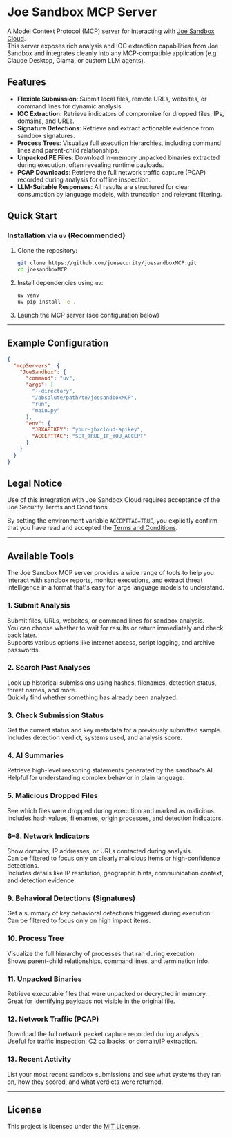 # Joe Sandbox MCP Server

A Model Context Protocol (MCP) server for interacting with [Joe Sandbox Cloud](https://jbxcloud.joesecurity.org/).  
This server exposes rich analysis and IOC extraction capabilities from Joe Sandbox  and integrates cleanly into any MCP-compatible application (e.g. Claude Desktop, Glama, or custom LLM agents).

## Features

- **Flexible Submission**: Submit local files, remote URLs, websites, or command lines for dynamic analysis.
- **IOC Extraction**: Retrieve indicators of compromise for dropped files, IPs, domains, and URLs.
- **Signature Detections**: Retrieve and extract actionable evidence from sandbox signatures.
- **Process Trees**: Visualize full execution hierarchies, including command lines and parent-child relationships.
- **Unpacked PE Files**: Download in-memory unpacked binaries extracted during execution, often revealing runtime payloads.
- **PCAP Downloads**: Retrieve the full network traffic capture (PCAP) recorded during analysis for offline inspection.
- **LLM-Suitable Responses**: All results are structured for clear consumption by language models, with truncation and relevant filtering.


## Quick Start

### Installation via `uv` (Recommended)

1. Clone the repository:

   ```bash
   git clone https://github.com/joesecurity/joesandboxMCP.git
   cd joesandboxMCP
   ```

2. Install dependencies using `uv`:

   ```bash
   uv venv
   uv pip install -e .
   ```

3. Launch the MCP server (see configuration below)

---

## Example Configuration

```json
{
  "mcpServers": {
    "JoeSandbox": {
      "command": "uv",
      "args": [
        "--directory",
        "/absolute/path/to/joesandboxMCP",
        "run",
        "main.py"
      ],
      "env": {
        "JBXAPIKEY": "your-jbxcloud-apikey",
        "ACCEPTTAC": "SET_TRUE_IF_YOU_ACCEPT"
      }
    }
  }
}
```

## Legal Notice

Use of this integration with Joe Sandbox Cloud requires acceptance of the Joe Security Terms and Conditions.

By setting the environment variable `ACCEPTTAC=TRUE`, you explicitly confirm that you have read and accepted the [Terms and Conditions](https://jbxcloud.joesecurity.org/resources/termsandconditions.pdf).

---

## Available Tools

The Joe Sandbox MCP server provides a wide range of tools to help you interact with sandbox reports, monitor executions, and extract threat intelligence in a format that's easy for large language models to understand.

### 1. Submit Analysis
Submit files, URLs, websites, or command lines for sandbox analysis.  
You can choose whether to wait for results or return immediately and check back later.  
Supports various options like internet access, script logging, and archive passwords.

### 2. Search Past Analyses  
Look up historical submissions using hashes, filenames, detection status, threat names, and more.  
Quickly find whether something has already been analyzed.

### 3. Check Submission Status  
Get the current status and key metadata for a previously submitted sample.  
Includes detection verdict, systems used, and analysis score.

### 4. AI Summaries  
Retrieve high-level reasoning statements generated by the sandbox's AI.  
Helpful for understanding complex behavior in plain language.

### 5. Malicious Dropped Files  
See which files were dropped during execution and marked as malicious.  
Includes hash values, filenames, origin processes, and detection indicators.

### 6–8. Network Indicators  
Show domains, IP addresses, or URLs contacted during analysis.  
Can be filtered to focus only on clearly malicious items or high-confidence detections.  
Includes details like IP resolution, geographic hints, communication context, and detection evidence.

### 9. Behavioral Detections (Signatures)  
Get a summary of key behavioral detections triggered during execution.  
Can be filtered to focus only on high impact items.

### 10. Process Tree  
Visualize the full hierarchy of processes that ran during execution.  
Shows parent-child relationships, command lines, and termination info.

### 11. Unpacked Binaries  
Retrieve executable files that were unpacked or decrypted in memory.  
Great for identifying payloads not visible in the original file.

### 12. Network Traffic (PCAP)  
Download the full network packet capture recorded during analysis.  
Useful for traffic inspection, C2 callbacks, or domain/IP extraction.

### 13. Recent Activity  
List your most recent sandbox submissions and see what systems they ran on, how they scored, and what verdicts were returned.

---

## License

This project is licensed under the [MIT License](./LICENSE).
